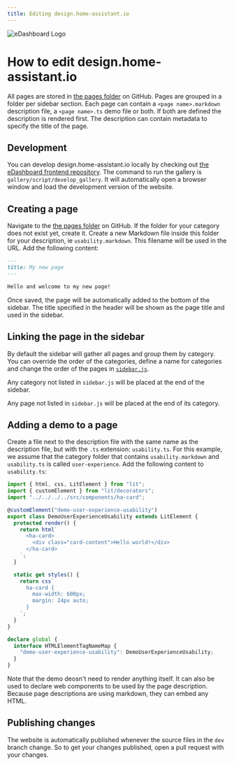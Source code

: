 ```yaml
---
title: Editing design.home-assistant.io
---
```


![eDashboard Logo](/images/logo-with-text.png)

# How to edit design.home-assistant.io

All pages are stored in [the pages folder][pages-folder] on GitHub. Pages are grouped in a folder per sidebar section. Each page can contain a `<page name>.markdown` description file, a `<page name>.ts` demo file or both. If both are defined the description is rendered first. The description can contain metadata to specify the title of the page.

## Development

You can develop design.home-assistant.io locally by checking out [the eDashboard frontend repository](https://github.com/home-assistant/frontend). The command to run the gallery is `gallery/script/develop_gallery`. It will automatically open a browser window and load the development version of the website.

## Creating a page

Navigate to the [the pages folder][pages-folder] on GitHub. If the folder for your category does not exist yet, create it. Create a new Markdown file inside this folder for your description, ie `usability.markdown`. This filename will be used in the URL. Add the following content:

```markdown
---
title: My new page
---

Hello and welcome to my new page!
```

Once saved, the page will be automatically added to the bottom of the sidebar. The title specified in the header will be shown as the page title and used in the sidebar.

## Linking the page in the sidebar

By default the sidebar will gather all pages and group them by category. You can override the order of the categories, define a name for categories and change the order of the pages in [`sidebar.js`](https://github.com/home-assistant/frontend/blob/dev/gallery/sidebar.js).

Any category not listed in `sidebar.js` will be placed at the end of the sidebar.

Any page not listed in `sidebar.js` will be placed at the end of its category.

## Adding a demo to a page

Create a file next to the description file with the same name as the description file, but with the `.ts` extension: `usability.ts`. For this example, we assume that the category folder that contains `usability.markdown` and `usability.ts` is called `user-experience`. Add the following content to `usability.ts`:

```ts
import { html, css, LitElement } from "lit";
import { customElement } from "lit/decorators";
import "../../../../src/components/ha-card";

@customElement("demo-user-experience-usability")
export class DemoUserExperienceUsability extends LitElement {
  protected render() {
    return html`
      <ha-card>
        <div class="card-content">Hello world!</div>
      </ha-card>
    `;
  }

  static get styles() {
    return css`
      ha-card {
        max-width: 600px;
        margin: 24px auto;
      }
    `;
  }
}

declare global {
  interface HTMLElementTagNameMap {
    "demo-user-experience-usability": DemoUserExperienceUsability;
  }
}
```

Note that the demo deosn't need to render anything itself. It can also be used to declare web components to be used by the page description. Because page descriptions are using markdown, they can embed any HTML.

## Publishing changes

The website is automatically published whenever the source files in the `dev` branch change. So to get your changes published, open a pull request with your changes.

[pages-folder]: https://github.com/home-assistant/frontend/tree/dev/gallery/src/pages
